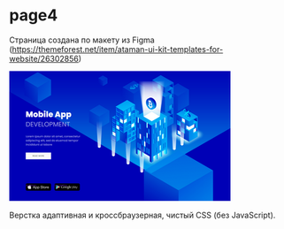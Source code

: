 # page4

Страница создана по макету из Figma (https://themeforest.net/item/ataman-ui-kit-templates-for-website/26302856)

![page4](page4_small.png)

Верстка адаптивная и кроссбраузерная, чистый CSS (без JavaScript).

